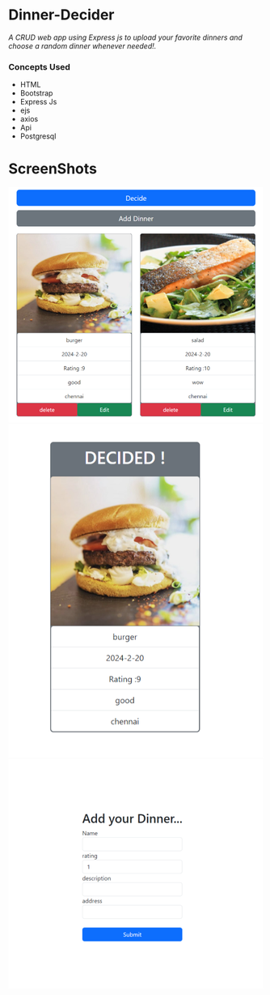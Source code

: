 # Dinner-Decider
*A CRUD web app using Express js to upload your favorite dinners and choose a random dinner whenever needed!.*

### Concepts Used
  - HTML
  - Bootstrap
  - Express Js
  - ejs
  - axios
  - Api
  - Postgresql
# ScreenShots
![index](/images/index.png)
![index](/images/Decided.png)
![index](/images/addDinner.png)
